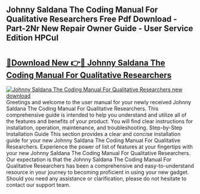 ## Johnny Saldana The Coding Manual For Qualitative Researchers Free Pdf Download - Part-2Nr New Repair Owner Guide - User Service Edition HPCuI

# <h2><a href="http://bc16202.oget.top/?id=Johnny+Saldana+The+Coding+Manual+For+Qualitative+Researchers">🔗Download New 👉🔴 Johnny Saldana The Coding Manual For Qualitative Researchers</a></h2>

[![Johnny Saldana The Coding Manual For Qualitative Researchers new download](https://i.imgur.com/5g1atiW.png)](http://bc16202.oget.top/?id=Johnny+Saldana+The+Coding+Manual+For+Qualitative+Researchers)
Greetings and welcome to the user manual for your newly received Johnny Saldana The Coding Manual For Qualitative Researchers. This comprehensive guide is intended to help you understand and utilize all of the features and benefits of your product. You will find clear instructions for installation, operation, maintenance, and troubleshooting. Step-by-Step Installation Guide This section provides a clear and concise installation guide for your new Johnny Saldana The Coding Manual For Qualitative Researchers. Experience the power of list of features at your fingertips with your new Johnny Saldana The Coding Manual For Qualitative Researchers. Our expectation is that the Johnny Saldana The Coding Manual For Qualitative Researchers has been a comprehensive and easy-to-understand resource in your journey to becoming proficient in using your new gadget. Should you need any assistance or clarification, please do not hesitate to contact our support team.
